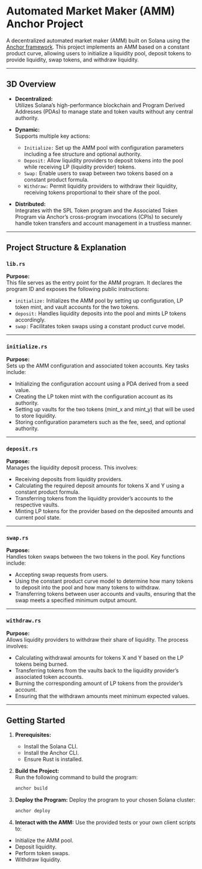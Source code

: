# Automated Market Maker (AMM) Anchor Project

A decentralized automated market maker (AMM) built on Solana using the [Anchor framework](https://www.anchor-lang.com/docs). This project implements an AMM based on a constant product curve, allowing users to initialize a liquidity pool, deposit tokens to provide liquidity, swap tokens, and withdraw liquidity.

---

## 3D Overview

- **Decentralized:**  
  Utilizes Solana’s high-performance blockchain and Program Derived Addresses (PDAs) to manage state and token vaults without any central authority.

- **Dynamic:**  
  Supports multiple key actions:
  - `Initialize:` Set up the AMM pool with configuration parameters including a fee structure and optional authority.
  - `Deposit:` Allow liquidity providers to deposit tokens into the pool while receiving LP (liquidity provider) tokens.
  - `Swap:` Enable users to swap between two tokens based on a constant product formula.
  - `Withdraw:` Permit liquidity providers to withdraw their liquidity, receiving tokens proportional to their share of the pool.

- **Distributed:**  
  Integrates with the SPL Token program and the Associated Token Program via Anchor’s cross-program invocations (CPIs) to securely handle token transfers and account management in a trustless manner.

---

## Project Structure & Explanation

### `lib.rs`

**Purpose:**  
This file serves as the entry point for the AMM program. It declares the program ID and exposes the following public instructions:
- `initialize:` Initializes the AMM pool by setting up configuration, LP token mint, and vault accounts for the two tokens.
- `deposit:` Handles liquidity deposits into the pool and mints LP tokens accordingly.
- `swap:` Facilitates token swaps using a constant product curve model.

---

### `initialize.rs`

**Purpose:**  
Sets up the AMM configuration and associated token accounts. Key tasks include:
- Initializing the configuration account using a PDA derived from a seed value.
- Creating the LP token mint with the configuration account as its authority.
- Setting up vaults for the two tokens (mint_x and mint_y) that will be used to store liquidity.
- Storing configuration parameters such as the fee, seed, and optional authority.

---

### `deposit.rs`

**Purpose:**  
Manages the liquidity deposit process. This involves:
- Receiving deposits from liquidity providers.
- Calculating the required deposit amounts for tokens X and Y using a constant product formula.
- Transferring tokens from the liquidity provider’s accounts to the respective vaults.
- Minting LP tokens for the provider based on the deposited amounts and current pool state.

---

### `swap.rs`

**Purpose:**  
Handles token swaps between the two tokens in the pool. Key functions include:
- Accepting swap requests from users.
- Using the constant product curve model to determine how many tokens to deposit into the pool and how many tokens to withdraw.
- Transferring tokens between user accounts and vaults, ensuring that the swap meets a specified minimum output amount.

---

### `withdraw.rs`

**Purpose:**  
Allows liquidity providers to withdraw their share of liquidity. The process involves:
- Calculating withdrawal amounts for tokens X and Y based on the LP tokens being burned.
- Transferring tokens from the vaults back to the liquidity provider’s associated token accounts.
- Burning the corresponding amount of LP tokens from the provider’s account.
- Ensuring that the withdrawn amounts meet minimum expected values.

---

## Getting Started

1. **Prerequisites:**  
   - Install the Solana CLI.
   - Install the Anchor CLI.
   - Ensure Rust is installed.

2. **Build the Project:**  
   Run the following command to build the program:
   ```bash
   anchor build

3. **Deploy the Program:**
    Deploy the program to your chosen Solana cluster:
    ```bash
    anchor deploy

4. **Interact with the AMM:**
    Use the provided tests or your own client scripts to:

- Initialize the AMM pool.
- Deposit liquidity.
- Perform token swaps.
- Withdraw liquidity.
